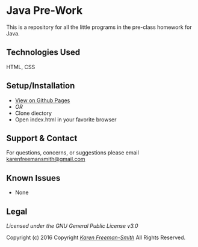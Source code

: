 # Java Pre-Work
This is a repository for all the little programs in the pre-class homework for Java.

## Technologies Used
HTML, CSS

## Setup/Installation
* [View on Github Pages](https://karenfreemansmith.github.io/EpicIntroWk1-PetWebsite)
* _OR_
* Clone diectory 
* Open index.html in your favorite browser

## Support & Contact
For questions, concerns, or suggestions please email karenfreemansmith@gmail.com

## Known Issues
* None

## Legal
*Licensed under the GNU General Public License v3.0*

Copyright (c) 2016 Copyright _[Karen Freeman-Smith](https://karenfreemansmith.github.io)_ All Rights Reserved.
